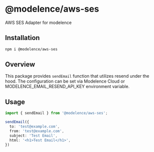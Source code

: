 # @modelence/aws-ses

AWS SES Adapter for modelence

## Installation

```bash
npm i @modelence/aws-ses
```

## Overview

This package provides `sendEmail` function that utilizes resend under the hood. The configuration can be set via Modelence Cloud or MODELENCE_EMAIL_RESEND_API_KEY environment variable.

## Usage

```ts
import { sendEmail } from '@modelence/aws-ses';

sendEmail({
  to: 'test@example.com',
  from: 'test@example.com',
  subject: 'Test Email',
  html: '<h1>Test Email</h1>',
})
```

